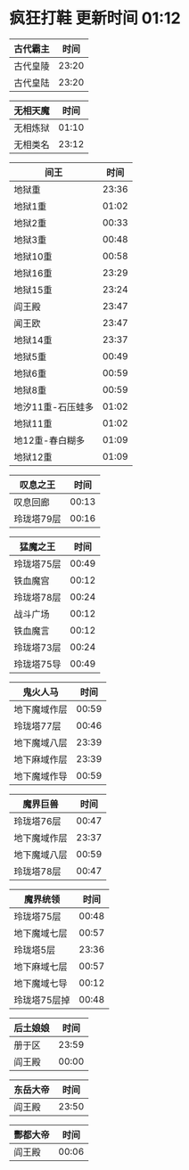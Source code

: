 # 疯狂打鞋 更新时间 01:12

| 古代霸主   | 时间    |
|--------|-------|
| 古代皇陵 | 23:20 |
| 古代皇陆 | 23:20 |

| 无相天魔   | 时间    |
|--------|-------|
| 无相炼狱 | 01:10 |
| 无相类名 | 23:12 |

| 间王   | 时间    |
|--------|-------|
| 地狱重 | 23:36 |
| 地狱1重 | 01:02 |
| 地狱2重 | 00:33 |
| 地狱3重 | 00:48 |
| 地狱10重 | 00:58 |
| 地狱16重 | 23:29 |
| 地狱15重 | 23:24 |
| 阎王殿 | 23:47 |
| 闻王欧 | 23:47 |
| 地狱14重 | 23:37 |
| 地狱5重 | 00:49 |
| 地狱6重 | 00:59 |
| 地狱8重 | 00:59 |
| 地汐11重-石压蛙多 | 01:02 |
| 地狱11重 | 01:02 |
| 地12重-春白糊多 | 01:09 |
| 地狱12重 | 01:09 |

| 叹息之王   | 时间    |
|--------|-------|
| 叹息回廊 | 00:13 |
| 玲珑塔79层 | 00:16 |

| 猛魔之王   | 时间    |
|--------|-------|
| 玲珑塔75层 | 00:49 |
| 铁血魔宫 | 00:12 |
| 玲珑塔78层 | 00:24 |
| 战斗广场 | 00:12 |
| 铁血魔言 | 00:12 |
| 玲珑塔73层 | 00:24 |
| 玲珑塔75导 | 00:49 |

| 鬼火人马   | 时间    |
|--------|-------|
| 地下魔域作层 | 00:59 |
| 玲珑塔77层 | 00:46 |
| 地下魔域八层 | 23:39 |
| 地下麻域作层 | 23:39 |
| 地下魔域作导 | 00:59 |

| 魔界巨兽   | 时间    |
|--------|-------|
| 玲珑塔76层 | 00:47 |
| 地下魔域作层 | 23:37 |
| 地下魔域八层 | 00:59 |
| 玲珑塔78层 | 00:47 |

| 魔界统领   | 时间    |
|--------|-------|
| 玲珑塔75层 | 00:48 |
| 地下魔域七层 | 00:57 |
| 玲珑塔5层 | 23:36 |
| 地下麻域七层 | 00:57 |
| 地下魔域七导 | 00:12 |
| 玲珑塔75层掉 | 00:48 |

| 后土娘娘   | 时间    |
|--------|-------|
| 册于区 | 23:59 |
| 阎王殿 | 00:00 |

| 东岳大帝   | 时间    |
|--------|-------|
| 阎王殿 | 23:50 |

| 酆都大帝   | 时间    |
|--------|-------|
| 阎王殿 | 00:06 |